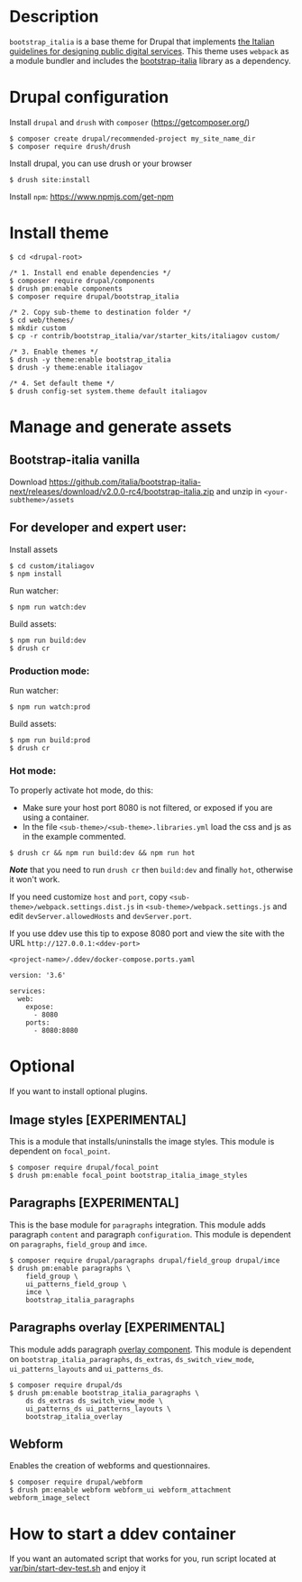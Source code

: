 # Description
`bootstrap_italia` is a base theme for Drupal that implements
[the Italian guidelines for designing public digital services](https://docs.italia.it/italia/designers-italia/design-linee-guida-docs/).
This theme uses `webpack` as a module bundler and includes the
[bootstrap-italia](https://github.com/italia/bootstrap-italia/)
library as a dependency.

# Drupal configuration
Install `drupal` and `drush` with `composer` (https://getcomposer.org/)
```
$ composer create drupal/recommended-project my_site_name_dir
$ composer require drush/drush
```

Install drupal, you can use drush or your browser
```
$ drush site:install
```

Install `npm`: https://www.npmjs.com/get-npm

# Install theme
```
$ cd <drupal-root>

/* 1. Install end enable dependencies */
$ composer require drupal/components
$ drush pm:enable components
$ composer require drupal/bootstrap_italia

/* 2. Copy sub-theme to destination folder */
$ cd web/themes/
$ mkdir custom
$ cp -r contrib/bootstrap_italia/var/starter_kits/italiagov custom/

/* 3. Enable themes */
$ drush -y theme:enable bootstrap_italia
$ drush -y theme:enable italiagov

/* 4. Set default theme */
$ drush config-set system.theme default italiagov
```

# Manage and generate assets
## Bootstrap-italia vanilla

Download https://github.com/italia/bootstrap-italia-next/releases/download/v2.0.0-rc4/bootstrap-italia.zip
and unzip in `<your-subtheme>/assets`

## For developer and expert user:

Install assets
```
$ cd custom/italiagov
$ npm install
```

Run watcher:
```
$ npm run watch:dev
```
Build assets:
```
$ npm run build:dev
$ drush cr
```

### Production mode:
Run watcher:
```
$ npm run watch:prod
```
Build assets:
```
$ npm run build:prod
$ drush cr
```

### Hot mode:
To properly activate hot mode, do this:

- Make sure your host port 8080 is not filtered,
or exposed if you are using a container.
- In the file `<sub-theme>/<sub-theme>.libraries.yml` load the css and js
as in the example commented.
```
$ drush cr && npm run build:dev && npm run hot
```

***Note*** that you need to run `drush cr` then `build:dev`
and finally `hot`, otherwise it won't work.

If you need customize `host` and `port`,
copy `<sub-theme>/webpack.settings.dist.js`
in `<sub-theme>/webpack.settings.js` and edit
`devServer.allowedHosts` and `devServer.port`.

If you use ddev use this tip to expose 8080 port and view the site with
the URL `http://127.0.0.1:<ddev-port>`
```
<project-name>/.ddev/docker-compose.ports.yaml

version: '3.6'

services:
  web:
    expose:
      - 8080
    ports:
      - 8080:8080
```

# Optional
If you want to install optional plugins.

## Image styles [EXPERIMENTAL]
This is a module that installs/uninstalls the image styles.
This module is dependent on `focal_point`.
```
$ composer require drupal/focal_point
$ drush pm:enable focal_point bootstrap_italia_image_styles
```

## Paragraphs [EXPERIMENTAL]
This is the base module for `paragraphs` integration.
This module adds paragraph `content` and paragraph `configuration`.
This module is dependent on `paragraphs`, `field_group` and `imce`.
```
$ composer require drupal/paragraphs drupal/field_group drupal/imce
$ drush pm:enable paragraphs \
    field_group \
    ui_patterns_field_group \
    imce \
    bootstrap_italia_paragraphs
```

## Paragraphs overlay [EXPERIMENTAL]
This module adds paragraph
[overlay component](https://italia.github.io/bootstrap-italia/docs/componenti/overlay/).
This module is dependent on `bootstrap_italia_paragraphs`, `ds_extras`,
`ds_switch_view_mode`, `ui_patterns_layouts` and `ui_patterns_ds`.
```
$ composer require drupal/ds
$ drush pm:enable bootstrap_italia_paragraphs \
    ds ds_extras ds_switch_view_mode \
    ui_patterns_ds ui_patterns_layouts \
    bootstrap_italia_overlay
```

## Webform
Enables the creation of webforms and questionnaires.
```
$ composer require drupal/webform
$ drush pm:enable webform webform_ui webform_attachment webform_image_select
```

# How to start a ddev container
If you want an automated script that works for you, run script located at
[var/bin/start-dev-test.sh](https://git.drupalcode.org/project/bootstrap_italia/-/tree/8.x-0.x/var/bin/start-dev-test.sh)
and enjoy it
